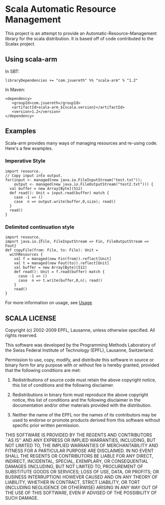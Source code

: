 # Scala Automatic Resource Management

This project is an attempt to provide an Automatic-Resource-Management library for the scala distribution.  It is based off of code contributed to the Scalax project.

## Using scala-arm

In SBT:

    libraryDependencies += "com.jsuereth" %% "scala-arm" % "1.2"

In Maven:

    <dependency>
       <groupId>com.jsuereth</groupId>
       <artifactId>scala-arm_${scala.version}</artifactId>
       <version>1.2</version>
    </dependency>


## Examples

Scala-arm provides many ways of managing resources and re-using code.  Here's a few examples.

### Imperative Style
    
    import resource._
    // Copy input into output.
    for(input <- managed(new java.io.FileInputStream("test.txt"));
        output <- managed(new java.io.FileOutputStream("test2.txt"))) {
      val buffer = new Array[Byte](512)
      def read(): Unit = input.read(buffer) match {
        case -1 => ()
        case  n => output.write(buffer,0,size); read()
      }
      read()
    }

### Delimited continuation style

    import resource._
    import java.io.{File, FileInputStream => Fin, FileOutputStream => Fout}
    def copyFile(from: File, to: File): Unit =
      withResources {
        val f = managed(new Fin(from)).reflect[Unit]
        val t = managed(new Fout(to)).reflect[Unit]
        val buffer = new Array[Byte](512)
        def read(): Unit = f.read(buffer) match {
          case -1 => ()
          case  n => t.write(buffer,0,n); read()
        }
        read()
    }

For more information on usage, see [Usage](http://jsuereth.com/scala-arm/usage.html)

## SCALA LICENSE

Copyright (c) 2002-2009 EPFL, Lausanne, unless otherwise specified.
All rights reserved.

This software was developed by the Programming Methods Laboratory of the
Swiss Federal Institute of Technology (EPFL), Lausanne, Switzerland.

Permission to use, copy, modify, and distribute this software in source
or binary form for any purpose with or without fee is hereby granted,
provided that the following conditions are met:

   1. Redistributions of source code must retain the above copyright
      notice, this list of conditions and the following disclaimer.

   2. Redistributions in binary form must reproduce the above copyright
      notice, this list of conditions and the following disclaimer in the
      documentation and/or other materials provided with the distribution.

   3. Neither the name of the EPFL nor the names of its contributors
      may be used to endorse or promote products derived from this
      software without specific prior written permission.


THIS SOFTWARE IS PROVIDED BY THE REGENTS AND CONTRIBUTORS ``AS IS'' AND
ANY EXPRESS OR IMPLIED WARRANTIES, INCLUDING, BUT NOT LIMITED TO, THE
IMPLIED WARRANTIES OF MERCHANTABILITY AND FITNESS FOR A PARTICULAR PURPOSE
ARE DISCLAIMED. IN NO EVENT SHALL THE REGENTS OR CONTRIBUTORS BE LIABLE
FOR ANY DIRECT, INDIRECT, INCIDENTAL, SPECIAL, EXEMPLARY, OR CONSEQUENTIAL
DAMAGES (INCLUDING, BUT NOT LIMITED TO, PROCUREMENT OF SUBSTITUTE GOODS OR
SERVICES; LOSS OF USE, DATA, OR PROFITS; OR BUSINESS INTERRUPTION) HOWEVER
CAUSED AND ON ANY THEORY OF LIABILITY, WHETHER IN CONTRACT, STRICT
LIABILITY, OR TORT (INCLUDING NEGLIGENCE OR OTHERWISE) ARISING IN ANY WAY
OUT OF THE USE OF THIS SOFTWARE, EVEN IF ADVISED OF THE POSSIBILITY OF
SUCH DAMAGE.
